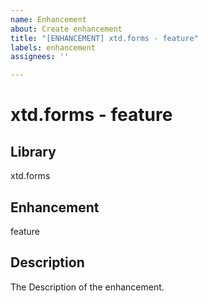 ```yaml
---
name: Enhancement
about: Create enhancement
title: "[ENHANCEMENT] xtd.forms - feature"
labels: enhancement
assignees: ''

---
```


# xtd.forms - feature

## Library

xtd.forms

## Enhancement

feature

## Description

The Description of the enhancement.
